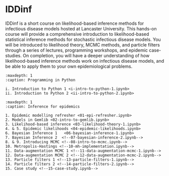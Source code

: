 IDDinf
======

IDDinf is a short course on likelihood-based inference methods for infectious disease
models hosted at Lancaster University. This hands-on course will provide a comprehensive
introduction to likelihood-based statistical inference methods for stochastic infectious
disease models. You will be introduced to likelihood theory, MCMC methods, and particle
filters through a series of lectures, programming workshops, and epidemic case-studies. On
completion, you will have a deeper understanding of how likelihood-based inference methods
work on infectious disease models, and be able to apply them to your own epidemiological
problems.

```{toctree}
:maxdepth: 1
:caption: Programming in Python
	     
i. Introduction to Python 1 <i-intro-to-python-1.ipynb>
ii. Introduction to Python 2 <ii-intro-to-python-2.ipynb>
```

```{toctree}
:maxdepth: 1
:caption: Inference for epidemics
	     
1. Epidemic modelling refresher <01-epi-refresher.ipynb>
2. Models in Gemlib <02-intro-to-gemlib.ipynb>
3. Likelihood-based inference <03-likelihood-theory-1.ipynb>
4. & 5. Epidemic likelihoods <04-epidemic-likelihoods.ipynb>
6. Bayesian Inference 1   <06-bayesian-inference-1.ipynb>
7. Bayesian Inference 2  <!--07-bayesian-inference-2.ipynb-->
8. & 9. Introducing MCMC <!--08-intro-to-mcmc.ipynb-->
10. Metropolis-Hastings <!--10-mh-implementation.ipynb-->
11. Data-augmentation MCMC 1 <!--11-data-augmentation-mcmc-1.ipynb-->
12. Data-augmentation MCMC 2 <!--12-data-augmentation-mcmc-2.ipynb-->
13. Particle filters 1 <!--13-particle-filters-1.ipynb-->
14. Particle filters 2 <!--14-particle-filters-2.ipynb-->
15. Case study <!--15-case-study.ipynb-->
```
